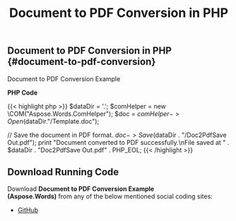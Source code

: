 ﻿---
title: Document to PDF Conversion in PHP
description: "Converting documents using Aspose.Words for .NET in PHP using COM."
type: docs
weight: 20
url: /net/document-to-pdf-conversion-in-php/
---

## Document to PDF Conversion in PHP {#document-to-pdf-conversion}

Document to PDF Conversion Example

**PHP Code**

{{< highlight php >}}
$dataDir = '.';
$comHelper = new \COM("Aspose.Words.ComHelper");
$doc = $comHelper->Open($dataDir."/Template.doc");

// Save the document in PDF format.
$doc->Save($dataDir . "/Doc2PdfSave Out.pdf");
print "Document converted to PDF successfully.\nFile saved at " . $dataDir . "Doc2PdfSave Out.pdf" . PHP_EOL;
{{< /highlight >}}

## Download Running Code

Download **Document to PDF Conversion Example (Aspose.Words)** from any of the below mentioned social coding sites:

- [GitHub](https://github.com/aspose-words/Aspose.Words-for-.NET/blob/master/Plugins/Aspose_Words_NET_for_PHP/src/aspose/words/quickstart/Doc2Pdf.php)
